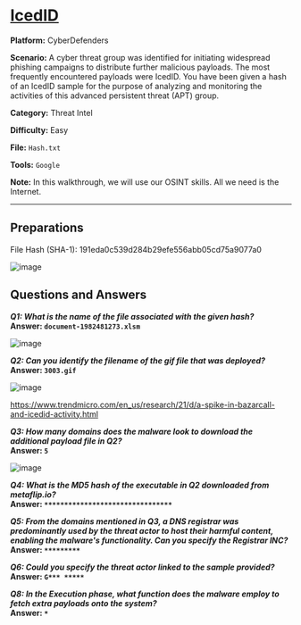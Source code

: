 # <a href="https://cyberdefenders.org/blueteam-ctf-challenges/icedid/">IcedID</a>

**Platform:** CyberDefenders

**Scenario:** A cyber threat group was identified for initiating widespread phishing campaigns to distribute further malicious payloads. The most frequently encountered payloads were IcedID. You have been given a hash of an IcedID sample for the purpose of analyzing and monitoring the activities of this advanced persistent threat (APT) group.

**Category:** Threat Intel

**Difficulty:** Easy

**File:** `Hash.txt`

**Tools:** `Google` 

**Note:** In this walkthrough, we will use our OSINT skills. All we need is the Internet.

---

## **Preparations**

File Hash (SHA-1): 191eda0c539d284b29efe556abb05cd75a9077a0

![image](https://github.com/user-attachments/assets/b9726c5b-5453-43df-a164-6515ffb336c8)


## **Questions and Answers**

***Q1: What is the name of the file associated with the given hash?***  
**Answer: `document-1982481273.xlsm`**

![image](https://github.com/user-attachments/assets/2a13ab9f-76f1-42a2-a9dd-7abed02b30a6)

***Q2: Can you identify the filename of the gif file that was deployed?*** 
**Answer: `3003.gif`**

![image](https://github.com/user-attachments/assets/109a2f81-df13-436d-b181-8088073989fe)

https://www.trendmicro.com/en_us/research/21/d/a-spike-in-bazarcall-and-icedid-activity.html

***Q3: How many domains does the malware look to download the additional payload file in Q2?***  
**Answer: `5`**

![image](https://github.com/user-attachments/assets/3a79bd44-02e3-46a8-a806-bf6847f5418b)

***Q4: What is the MD5 hash of the executable in Q2 downloaded from metaflip.io?***  
**Answer: `********************************`**

***Q5: From the domains mentioned in Q3, a DNS registrar was predominantly used by the threat actor to host their harmful content, enabling the malware's functionality. Can you specify the Registrar INC?***  
**Answer: `*********`**

***Q6: Could you specify the threat actor linked to the sample provided?***  
**Answer: `G*** *****`**

***Q8: In the Execution phase, what function does the malware employ to fetch extra payloads onto the system?***  
**Answer: `*`**
